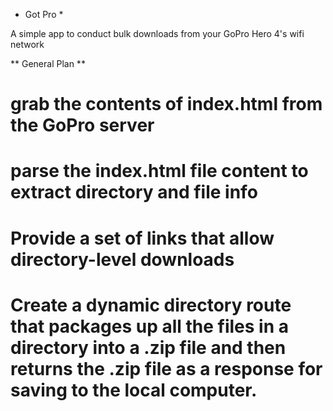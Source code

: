 * Got Pro *

A simple app to conduct bulk downloads from your GoPro Hero 4's wifi network

** General Plan **

# grab the contents of index.html from the GoPro server

# parse the index.html file content to extract directory and file info

# Provide a set of links that allow directory-level downloads

# Create a dynamic directory route that packages up all the files in a directory into a .zip file and then returns the .zip file as a response for saving to the local computer.
